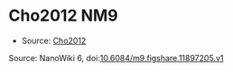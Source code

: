 <a name="material" />

# Cho2012 NM9
<script type="application/ld+json">
  {
    "@context": "https://schema.org/",
    "@type": "ChemicalSubstance",
    "@id": "https://egonw.github.io/nanowiki/nanowiki196.html#material",
    "http://purl.org/dc/terms/conformsTo":
      {
        "@type": "CreativeWork",
        "@id": "https://bioschemas.org/profiles/ChemicalSubstance/0.4-RELEASE/"
      },
    "identfier": "196",
    "name": "Cho2012 NM9",
    "url": "https://egonw.github.io/nanowiki/nanowiki196.html#material",
    "sameAs": "http://127.0.0.1/mediawiki/index.php/Special:URIResolver/Cho2012_NM9"
  }
</script>


* Source: [Cho2012](Cho2012.md)


Source: NanoWiki 6, doi:[10.6084/m9.figshare.11897205.v1](https://doi.org/10.6084/m9.figshare.11897205.v1)
